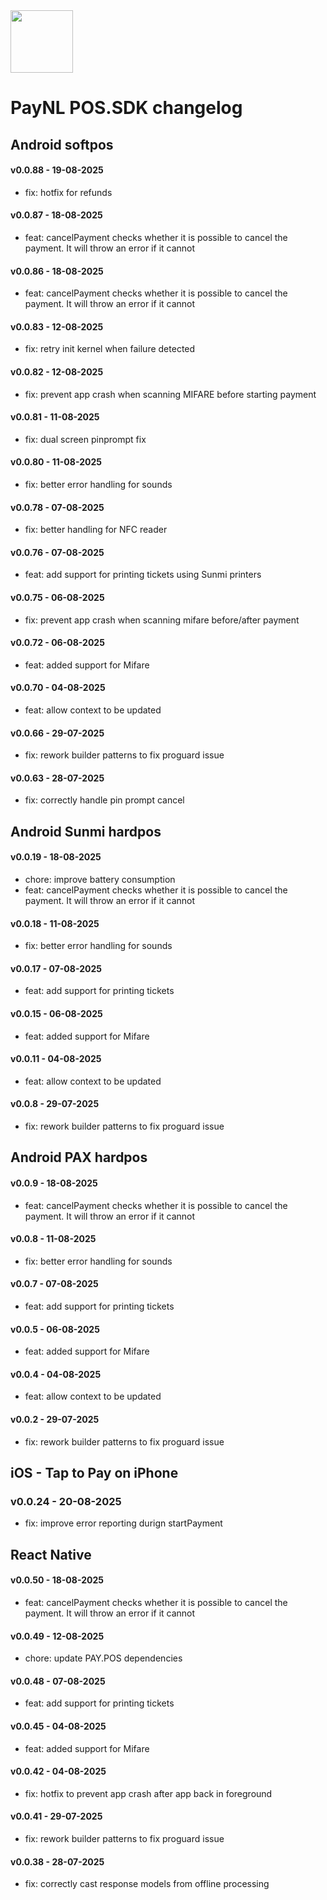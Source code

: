 <img src="https://www.pay.nl/uploads/1/brands/main_logo.png" width="100px"/>

# PayNL POS.SDK changelog

## Android softpos

#### v0.0.88 - 19-08-2025

- fix: hotfix for refunds

#### v0.0.87 - 18-08-2025

- feat: cancelPayment checks whether it is possible to cancel the payment. It will throw an error if it cannot

#### v0.0.86 - 18-08-2025

- feat: cancelPayment checks whether it is possible to cancel the payment. It will throw an error if it cannot

#### v0.0.83 - 12-08-2025

- fix: retry init kernel when failure detected

#### v0.0.82 - 12-08-2025

- fix: prevent app crash when scanning MIFARE before starting payment

#### v0.0.81 - 11-08-2025

- fix: dual screen pinprompt fix

#### v0.0.80 - 11-08-2025

- fix: better error handling for sounds

#### v0.0.78 - 07-08-2025

- fix: better handling for NFC reader

#### v0.0.76 - 07-08-2025

- feat: add support for printing tickets using Sunmi printers

#### v0.0.75 - 06-08-2025

- fix: prevent app crash when scanning mifare before/after payment

#### v0.0.72 - 06-08-2025

- feat: added support for Mifare

#### v0.0.70 - 04-08-2025

- feat: allow context to be updated

#### v0.0.66 - 29-07-2025

- fix: rework builder patterns to fix proguard issue

#### v0.0.63 - 28-07-2025

- fix: correctly handle pin prompt cancel

## Android Sunmi hardpos

#### v0.0.19 - 18-08-2025

- chore: improve battery consumption
- feat: cancelPayment checks whether it is possible to cancel the payment. It will throw an error if it cannot

#### v0.0.18 - 11-08-2025

- fix: better error handling for sounds

#### v0.0.17 - 07-08-2025

- feat: add support for printing tickets

#### v0.0.15 - 06-08-2025

- feat: added support for Mifare

#### v0.0.11 - 04-08-2025

- feat: allow context to be updated

#### v0.0.8 - 29-07-2025

- fix: rework builder patterns to fix proguard issue

## Android PAX hardpos

#### v0.0.9 - 18-08-2025

- feat: cancelPayment checks whether it is possible to cancel the payment. It will throw an error if it cannot

#### v0.0.8 - 11-08-2025

- fix: better error handling for sounds

#### v0.0.7 - 07-08-2025

- feat: add support for printing tickets

#### v0.0.5 - 06-08-2025

- feat: added support for Mifare

#### v0.0.4 - 04-08-2025

- feat: allow context to be updated

#### v0.0.2 - 29-07-2025

- fix: rework builder patterns to fix proguard issue

## iOS - Tap to Pay on iPhone

### v0.0.24 - 20-08-2025

- fix: improve error reporting durign startPayment

## React Native

#### v0.0.50 - 18-08-2025

- feat: cancelPayment checks whether it is possible to cancel the payment. It will throw an error if it cannot

#### v0.0.49 - 12-08-2025

- chore: update PAY.POS dependencies

#### v0.0.48 - 07-08-2025

- feat: add support for printing tickets

#### v0.0.45 - 04-08-2025

- feat: added support for Mifare

#### v0.0.42 - 04-08-2025

- fix: hotfix to prevent app crash after app back in foreground

#### v0.0.41 - 29-07-2025

- fix: rework builder patterns to fix proguard issue

#### v0.0.38 - 28-07-2025

- fix: correctly cast response models from offline processing
